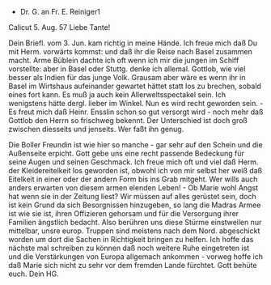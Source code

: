 + Dr. G. an Fr. E. Reiniger1

 Calicut 5. Aug. 57
Liebe Tante!

Dein Briefl. vom 3. Jun. kam richtig in meine Hände. Ich freue mich daß Du mit Herm. vorwärts kommst: und daß ihr die Reise nach Basel zusammen macht. Arme Büblein dachte ich oft wenn ich mir die jungen im Schiff vorstellte: aber in Basel oder Stuttg. denke ich allemal. Gottlob, wie viel besser als Indien für das junge Volk. Grausam aber wäre es wenn ihr in Basel im Wirtshaus aufeinander gewartet hättet statt los zu brechen, sobald eines fort kann. Es muß ja auch kein Allerweltsspectakel sein. Ich wenigstens hätte dergl. lieber im Winkel. Nun es wird recht geworden sein. - Es freut mich daß Heinr. Ensslin schon so gut versorgt wird - noch mehr daß Gottlob den Herrn so frischweg bekennt. Der Unterschied ist doch groß zwischen diesseits und jenseits. Wer faßt ihn genug.

Die Boller Freundin ist wie hier so manche - gar sehr auf den Schein und die Außenseite erpicht. Gott gebe uns eine recht passende Bedeckung für seine Augen und seinen Geschmack. Ich freue mich oft und viel daß Herm. der Kleidereitelkeit los geworden ist, obwohl ich von mir selbst her weiß daß Eitelkeit in einer oder der andern Form bis ins Grab mitgeht. Wer wills auch anders erwarten von diesem armen elenden Leben! - Ob Marie wohl Angst hat wenn sie in der Zeitung liest? Wir müssen auf alles gerüstet sein, doch ist kein Grund da sich Besorgnissen hinzugeben, so lang die Madras Armee ist wie sie ist, ihren Offizieren gehorsam und für die Versorgung ihrer Familien ängstlich bedacht. Also berühren uns diese Stürme einstweilen nur mittelbar, unsre europ. Truppen sind meistens nach dem Nord. abgeschickt worden um dort die Sachen in Richtigkeit bringen zu helfen. Ich hoffe das nächste mal schreiben zu können daß noch weitere Ruhe eingetreten ist und die Verstärkungen von Europa allgemach ankommen - vorweg hoffe ich daß Marie sich nicht zu sehr vor dem fremden Lande fürchtet.
 Gott behüte euch. Dein HG.

